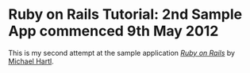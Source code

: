 # Ruby on Rails Tutorial: 2nd Sample App commenced 9th May 2012

This is my second attempt at the sample application [*Ruby on Rails*](http://railstutorial.org/) by [Michael Hartl](http://michaelhartl.com/).
 